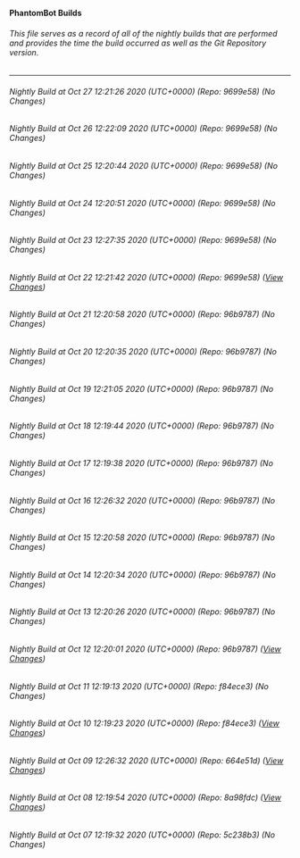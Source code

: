 **PhantomBot Builds**

###### This file serves as a record of all of the nightly builds that are performed and provides the time the build occurred as well as the Git Repository version.
-------------------------------------------------------------------------------------------------------------
###### Nightly Build at Oct 27 12:21:26 2020 (UTC+0000) (Repo: 9699e58) (No Changes)
###### Nightly Build at Oct 26 12:22:09 2020 (UTC+0000) (Repo: 9699e58) (No Changes)
###### Nightly Build at Oct 25 12:20:44 2020 (UTC+0000) (Repo: 9699e58) (No Changes)
###### Nightly Build at Oct 24 12:20:51 2020 (UTC+0000) (Repo: 9699e58) (No Changes)
###### Nightly Build at Oct 23 12:27:35 2020 (UTC+0000) (Repo: 9699e58) (No Changes)
###### Nightly Build at Oct 22 12:21:42 2020 (UTC+0000) (Repo: 9699e58) ([View Changes](https://github.com/PhantomBot/PhantomBot/compare/96b9787...9699e58))
###### Nightly Build at Oct 21 12:20:58 2020 (UTC+0000) (Repo: 96b9787) (No Changes)
###### Nightly Build at Oct 20 12:20:35 2020 (UTC+0000) (Repo: 96b9787) (No Changes)
###### Nightly Build at Oct 19 12:21:05 2020 (UTC+0000) (Repo: 96b9787) (No Changes)
###### Nightly Build at Oct 18 12:19:44 2020 (UTC+0000) (Repo: 96b9787) (No Changes)
###### Nightly Build at Oct 17 12:19:38 2020 (UTC+0000) (Repo: 96b9787) (No Changes)
###### Nightly Build at Oct 16 12:26:32 2020 (UTC+0000) (Repo: 96b9787) (No Changes)
###### Nightly Build at Oct 15 12:20:58 2020 (UTC+0000) (Repo: 96b9787) (No Changes)
###### Nightly Build at Oct 14 12:20:34 2020 (UTC+0000) (Repo: 96b9787) (No Changes)
###### Nightly Build at Oct 13 12:20:26 2020 (UTC+0000) (Repo: 96b9787) (No Changes)
###### Nightly Build at Oct 12 12:20:01 2020 (UTC+0000) (Repo: 96b9787) ([View Changes](https://github.com/PhantomBot/PhantomBot/compare/f84ece3...96b9787))
###### Nightly Build at Oct 11 12:19:13 2020 (UTC+0000) (Repo: f84ece3) (No Changes)
###### Nightly Build at Oct 10 12:19:23 2020 (UTC+0000) (Repo: f84ece3) ([View Changes](https://github.com/PhantomBot/PhantomBot/compare/664e51d...f84ece3))
###### Nightly Build at Oct 09 12:26:32 2020 (UTC+0000) (Repo: 664e51d) ([View Changes](https://github.com/PhantomBot/PhantomBot/compare/8a98fdc...664e51d))
###### Nightly Build at Oct 08 12:19:54 2020 (UTC+0000) (Repo: 8a98fdc) ([View Changes](https://github.com/PhantomBot/PhantomBot/compare/5c238b3...8a98fdc))
###### Nightly Build at Oct 07 12:19:32 2020 (UTC+0000) (Repo: 5c238b3) (No Changes)

